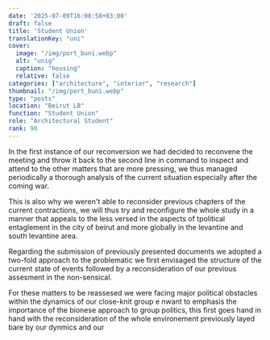 ```yaml
---
date: '2025-07-09T16:08:58+03:00'
draft: false
title: 'Student Union'
translationKey: "uni"
cover:
  image: "/img/port_buni.webp"
  alt: "unig"
  caption: "housing"
  relative: false 
categories: ["architecture", "interior", "research"]
thumbnail: "/img/port_buni.webp"
type: "posts"
location: "Beirut LB"
function: "Student Union"
role: "Architectural Student"
rank: 90
---
```


In the first instance of our reconversion we had decided to reconvene the meeting and throw it back to the second line in command to inspect and attend to the other matters that are more pressing, we thus managed periodically a thorough analysis of the current situation especially after the coming war.

This is also why we weren't able to reconsider previous chapters of the current contractions, we will thus try and reconfigure the whole study in a manner that appeals to the less versed in the aspects of tpolitical entaglement in the city of beirut and more globally in the levantine and south levantine area.

Regarding the submission of previously presented documents we adopted a two-fold approach to the problematic we first envisaged the structure of the current state of events followed by a reconsideration of our previous assesment in the non-sensical.

For these matters to be reassesed we were facing major political obstacles within the dynamics of our close-knit group e nwant to emphasis the importance of the bionese approach to group politics, this first goes hand in hand with the reconsideration of the whole environement previously layed bare by our dynmics and our
